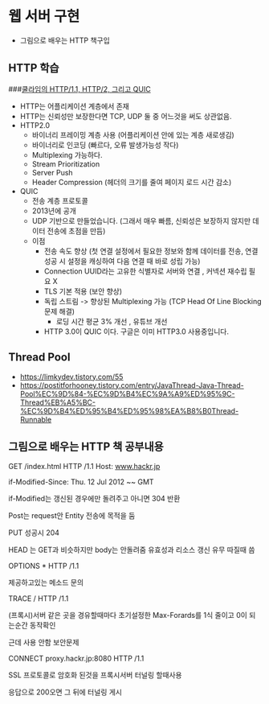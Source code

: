 # 웹 서버 구현
- 그림으로 배우는 HTTP 책구입
## HTTP 학습
###[쿨라임의 HTTP/1.1, HTTP/2, 그리고 QUIC](https://www.youtube.com/watch?v=xcrjamphIp4)
- HTTP는 어플리케이션 계층에서 존재
- HTTP는 신뢰성만 보장한다면 TCP, UDP 둘 중 어느것을 써도 상관없음.
- HTTP2.0
  - 바이너리 프레이밍 계층 사용 (어플리케이션 안에 있는 계층 새로생김)
  - 바이너리로 인코딩 (빠르다, 오류 발생가능성 작다)
  - Multiplexing 가능하다.
  - Stream Prioritization
  - Server Push
  - Header Compression (헤더의 크기를 줄여 페이지 로드 시간 감소)
- QUIC
  - 전송 계층 프로토콜
  - 2013년에 공개
  - UDP 기반으로 만들었습니다. (그래서 매우 빠름, 신뢰성은 보장하지 않지만 데이터 전송에 초점을 만듬)
  - 이점
    - 전송 속도 향상 (첫 연결 설정에서 필요한 정보와 함께 데이터를 전송, 연결 성공 시 설정을 캐싱하여 다음 연결 때 바로 성립 가능)
    - Connection UUID라는 고유한 식별자로 서버와 연결 , 커넥션 재수립 필요 X
    - TLS 기본 적용 (보안 향상)
    - 독립 스트림 -> 향상된 Multiplexing 가능 (TCP Head Of Line Blocking 문제 해결)
      - 로딩 시간 평균 3% 개선 , 유튜브 개선
    - HTTP 3.0이 QUIC 이다. 구글은 이미 HTTP3.0 사용중입니다.

## Thread Pool
- https://limkydev.tistory.com/55
- https://postitforhooney.tistory.com/entry/JavaThread-Java-Thread-Pool%EC%9D%84-%EC%9D%B4%EC%9A%A9%ED%95%9C-Thread%EB%A5%BC-%EC%9D%B4%ED%95%B4%ED%95%98%EA%B8%B0Thread-Runnable

## 그림으로 배우는 HTTP 책 공부내용
GET /index.html HTTP /1.1
Host: www.hackr.jp

if-Modified-Since: Thu. 12 Jul 2012 ~~ GMT

if-Modified는 갱신된 경우에만 돌려주고 아니면 304 반환

Post는 request안 Entity 전송에 목적을 둠

PUT 성공시 204

HEAD 는 GET과 비슷하지만 body는 안돌려줌 유효성과 리소스 갱신 유무 따질때 씀

OPTIONS * HTTP /1.1

제공하고있는 메소드 문의

TRACE / HTTP /1.1

(프록시)서버 같은 곳을 경유할때마다 초기설정한 Max-Forards를 1식 줄이고 0이 되는순간 동작확인

근데 사용 안함 보안문제

CONNECT proxy.hackr.jp:8080 HTTP /1.1

SSL 프로토콜로 암호화 된것을 프록시서버 터널링 할때사용

응답으로 200오면 그 뒤에 터널링 게시
